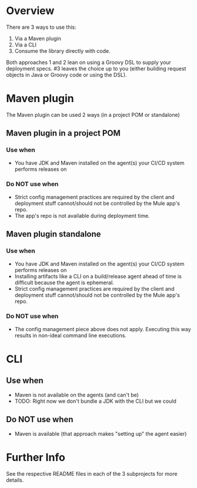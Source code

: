 # Overview

There are 3 ways to use this:

1. Via a Maven plugin
2. Via a CLI
3. Consume the library directly with code.

Both approaches 1 and 2 lean on using a Groovy DSL to supply your deployment specs. #3 leaves the choice up to you (either building request objects in Java or Groovy code or using the DSL).

# Maven plugin

The Maven plugin can be used 2 ways (in a project POM or standalone)

## Maven plugin in a project POM

### Use when
* You have JDK and Maven installed on the agent(s) your CI/CD system performs releases on

### Do NOT use when
* Strict config management practices are required by the client and deployment stuff cannot/should not be controlled by the Mule app's repo.
* The app's repo is not available during deployment time.

## Maven plugin standalone

### Use when
* You have JDK and Maven installed on the agent(s) your CI/CD system performs releases on
* Installing artifacts like a CLI on a build/release agent ahead of time is difficult because the agent is ephemeral.
* Strict config management practices are required by the client and deployment stuff cannot/should not be controlled by the Mule app's repo.

### Do NOT use when
* The config management piece above does not apply. Executing this way results in non-ideal command line executions.

# CLI

## Use when
* Maven is not available on the agents (and can't be)
* TODO: Right now we don't bundle a JDK with the CLI but we could

## Do NOT use when
* Maven is available (that approach makes "setting up" the agent easier)

# Further Info

See the respective README files in each of the 3 subprojects for more details.

